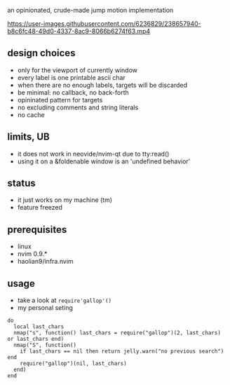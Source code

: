 an opinionated, crude-made jump motion implementation

https://user-images.githubusercontent.com/6236829/238657940-b8c6fc48-49d0-4337-8ac9-8066b6274f63.mp4

## design choices
* only for the viewport of currently window
* every label is one printable ascii char
* when there are no enough labels, targets will be discarded
* be minimal: no callback, no back-forth
* opininated pattern for targets
* no excluding comments and string literals
* no cache

## limits, UB
* it does not work in neovide/nvim-qt due to tty:read()
* using it on a &foldenable window is an 'undefined behavior'

## status
* it just works on my machine (tm)
* feature freezed

## prerequisites
* linux
* nvim 0.9.*
* haolian9/infra.nvim

## usage
* take a look at `require'gallop'()`
* my personal seting

```
do
  local last_chars
  nmap("s", function() last_chars = require("gallop")(2, last_chars) or last_chars end)
  nmap("S", function()
    if last_chars == nil then return jelly.warn("no previous search") end
    require("gallop")(nil, last_chars)
  end)
end
```

